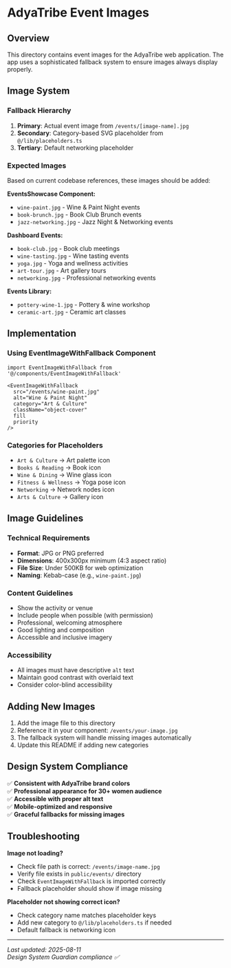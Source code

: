 # AdyaTribe Event Images

## Overview
This directory contains event images for the AdyaTribe web application. The app uses a sophisticated fallback system to ensure images always display properly.

## Image System

### Fallback Hierarchy
1. **Primary**: Actual event image from `/events/[image-name].jpg`
2. **Secondary**: Category-based SVG placeholder from `@/lib/placeholders.ts`
3. **Tertiary**: Default networking placeholder

### Expected Images
Based on current codebase references, these images should be added:

**EventsShowcase Component:**
- `wine-paint.jpg` - Wine & Paint Night events
- `book-brunch.jpg` - Book Club Brunch events  
- `jazz-networking.jpg` - Jazz Night & Networking events

**Dashboard Events:**
- `book-club.jpg` - Book club meetings
- `wine-tasting.jpg` - Wine tasting events
- `yoga.jpg` - Yoga and wellness activities
- `art-tour.jpg` - Art gallery tours
- `networking.jpg` - Professional networking events

**Events Library:**
- `pottery-wine-1.jpg` - Pottery & wine workshop
- `ceramic-art.jpg` - Ceramic art classes

## Implementation

### Using EventImageWithFallback Component
```tsx
import EventImageWithFallback from '@/components/EventImageWithFallback'

<EventImageWithFallback
  src="/events/wine-paint.jpg"
  alt="Wine & Paint Night"
  category="Art & Culture"
  className="object-cover"
  fill
  priority
/>
```

### Categories for Placeholders
- `Art & Culture` → Art palette icon
- `Books & Reading` → Book icon
- `Wine & Dining` → Wine glass icon
- `Fitness & Wellness` → Yoga pose icon
- `Networking` → Network nodes icon
- `Arts & Culture` → Gallery icon

## Image Guidelines

### Technical Requirements
- **Format**: JPG or PNG preferred
- **Dimensions**: 400x300px minimum (4:3 aspect ratio)
- **File Size**: Under 500KB for web optimization
- **Naming**: Kebab-case (e.g., `wine-paint.jpg`)

### Content Guidelines
- Show the activity or venue
- Include people when possible (with permission)
- Professional, welcoming atmosphere
- Good lighting and composition
- Accessible and inclusive imagery

### Accessibility
- All images must have descriptive `alt` text
- Maintain good contrast with overlaid text
- Consider color-blind accessibility

## Adding New Images

1. Add the image file to this directory
2. Reference it in your component: `/events/your-image.jpg`
3. The fallback system will handle missing images automatically
4. Update this README if adding new categories

## Design System Compliance

✅ **Consistent with AdyaTribe brand colors**  
✅ **Professional appearance for 30+ women audience**  
✅ **Accessible with proper alt text**  
✅ **Mobile-optimized and responsive**  
✅ **Graceful fallbacks for missing images**

## Troubleshooting

**Image not loading?**
- Check file path is correct: `/events/image-name.jpg`
- Verify file exists in `public/events/` directory
- Check `EventImageWithFallback` is imported correctly
- Fallback placeholder should show if image missing

**Placeholder not showing correct icon?**
- Check category name matches placeholder keys
- Add new category to `@/lib/placeholders.ts` if needed
- Default fallback is networking icon

---

*Last updated: 2025-08-11*  
*Design System Guardian compliance ✅*